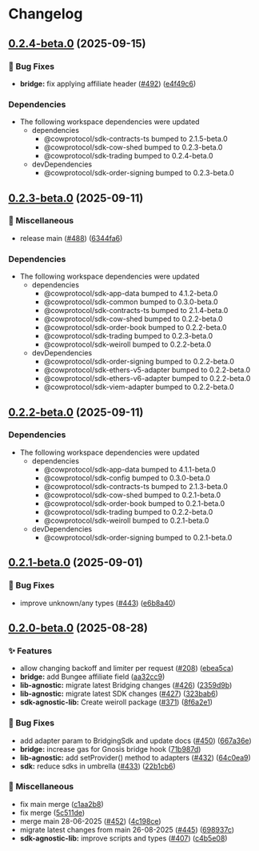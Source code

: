 # Changelog

## [0.2.4-beta.0](https://github.com/cowprotocol/cow-sdk/compare/sdk-bridging-v0.2.3-beta.0...sdk-bridging-v0.2.4-beta.0) (2025-09-15)


### 🐛 Bug Fixes

* **bridge:** fix applying affiliate header ([#492](https://github.com/cowprotocol/cow-sdk/issues/492)) ([e4f49c6](https://github.com/cowprotocol/cow-sdk/commit/e4f49c64e60f4aeac97b6b246c36090946df6fcf))


### Dependencies

* The following workspace dependencies were updated
  * dependencies
    * @cowprotocol/sdk-contracts-ts bumped to 2.1.5-beta.0
    * @cowprotocol/sdk-cow-shed bumped to 0.2.3-beta.0
    * @cowprotocol/sdk-trading bumped to 0.2.4-beta.0
  * devDependencies
    * @cowprotocol/sdk-order-signing bumped to 0.2.3-beta.0

## [0.2.3-beta.0](https://github.com/cowprotocol/cow-sdk/compare/sdk-bridging-v0.2.2-beta.0...sdk-bridging-v0.2.3-beta.0) (2025-09-11)


### 🔧 Miscellaneous

* release main ([#488](https://github.com/cowprotocol/cow-sdk/issues/488)) ([6344fa6](https://github.com/cowprotocol/cow-sdk/commit/6344fa619465e6f94637677823a18646f06fa7c9))


### Dependencies

* The following workspace dependencies were updated
  * dependencies
    * @cowprotocol/sdk-app-data bumped to 4.1.2-beta.0
    * @cowprotocol/sdk-common bumped to 0.3.0-beta.0
    * @cowprotocol/sdk-contracts-ts bumped to 2.1.4-beta.0
    * @cowprotocol/sdk-cow-shed bumped to 0.2.2-beta.0
    * @cowprotocol/sdk-order-book bumped to 0.2.2-beta.0
    * @cowprotocol/sdk-trading bumped to 0.2.3-beta.0
    * @cowprotocol/sdk-weiroll bumped to 0.2.2-beta.0
  * devDependencies
    * @cowprotocol/sdk-order-signing bumped to 0.2.2-beta.0
    * @cowprotocol/sdk-ethers-v5-adapter bumped to 0.2.2-beta.0
    * @cowprotocol/sdk-ethers-v6-adapter bumped to 0.2.2-beta.0
    * @cowprotocol/sdk-viem-adapter bumped to 0.2.2-beta.0

## [0.2.2-beta.0](https://github.com/cowprotocol/cow-sdk/compare/sdk-bridging-v0.2.1-beta.0...sdk-bridging-v0.2.2-beta.0) (2025-09-11)


### Dependencies

* The following workspace dependencies were updated
  * dependencies
    * @cowprotocol/sdk-app-data bumped to 4.1.1-beta.0
    * @cowprotocol/sdk-config bumped to 0.3.0-beta.0
    * @cowprotocol/sdk-contracts-ts bumped to 2.1.3-beta.0
    * @cowprotocol/sdk-cow-shed bumped to 0.2.1-beta.0
    * @cowprotocol/sdk-order-book bumped to 0.2.1-beta.0
    * @cowprotocol/sdk-trading bumped to 0.2.2-beta.0
    * @cowprotocol/sdk-weiroll bumped to 0.2.1-beta.0
  * devDependencies
    * @cowprotocol/sdk-order-signing bumped to 0.2.1-beta.0

## [0.2.1-beta.0](https://github.com/cowprotocol/cow-sdk/compare/sdk-bridging-v0.2.0-beta.0...sdk-bridging-v0.2.1-beta.0) (2025-09-01)


### 🐛 Bug Fixes

* improve unknown/any types ([#443](https://github.com/cowprotocol/cow-sdk/issues/443)) ([e6b8a40](https://github.com/cowprotocol/cow-sdk/commit/e6b8a40578583cf6d1ecd208434782422f308ef0))

## [0.2.0-beta.0](https://github.com/cowprotocol/cow-sdk/compare/sdk-bridging-v0.1.0-beta.0...sdk-bridging-v0.2.0-beta.0) (2025-08-28)


### ✨ Features

* allow changing backoff and limiter per request ([#208](https://github.com/cowprotocol/cow-sdk/issues/208)) ([ebea5ca](https://github.com/cowprotocol/cow-sdk/commit/ebea5ca0858aeb89ae3e5d5407c8903c3ca5178d))
* **bridge:** add Bungee affiliate field ([aa32cc9](https://github.com/cowprotocol/cow-sdk/commit/aa32cc9bfdd8c0b3dd6d15e8485f2c089feec11b))
* **lib-agnostic:** migrate latest Bridging changes ([#426](https://github.com/cowprotocol/cow-sdk/issues/426)) ([2359d9b](https://github.com/cowprotocol/cow-sdk/commit/2359d9b903e80ae5bab0cdb92d8cf52ae250da36))
* **lib-agnostic:** migrate latest SDK changes ([#427](https://github.com/cowprotocol/cow-sdk/issues/427)) ([323bab6](https://github.com/cowprotocol/cow-sdk/commit/323bab61eb5adeb4a58bc15e25ffb29d2e1afcbf))
* **sdk-agnostic-lib:** Create weiroll package ([#371](https://github.com/cowprotocol/cow-sdk/issues/371)) ([8f6a2e1](https://github.com/cowprotocol/cow-sdk/commit/8f6a2e16e5e7a43a5afc43cf5faab174be916b2e))


### 🐛 Bug Fixes

* add adapter param to BridgingSdk and update docs ([#450](https://github.com/cowprotocol/cow-sdk/issues/450)) ([667a36e](https://github.com/cowprotocol/cow-sdk/commit/667a36e4437309e1d292b8f9fd5e8f568922749f))
* **bridge:** increase gas for Gnosis bridge hook ([71b987d](https://github.com/cowprotocol/cow-sdk/commit/71b987d3a53d59aa0dad1fbdaaab36b0c77c72a7))
* **lib-agnostic:** add setProvider() method to adapters ([#432](https://github.com/cowprotocol/cow-sdk/issues/432)) ([64c0ea9](https://github.com/cowprotocol/cow-sdk/commit/64c0ea94d802aa167b978ae0859353d801de0911))
* **sdk:** reduce sdks in umbrella ([#433](https://github.com/cowprotocol/cow-sdk/issues/433)) ([22b1cb6](https://github.com/cowprotocol/cow-sdk/commit/22b1cb6e572fcd3a7b3878d725113ac420f470e6))


### 🔧 Miscellaneous

* fix main merge ([c1aa2b8](https://github.com/cowprotocol/cow-sdk/commit/c1aa2b81bd4e1b008b87a4207c8cf3358056ab1b))
* fix merge ([5c511de](https://github.com/cowprotocol/cow-sdk/commit/5c511deedd0c7821df6affefc9623c79a68c96c7))
* merge main 28-06-2025 ([#452](https://github.com/cowprotocol/cow-sdk/issues/452)) ([4c198ce](https://github.com/cowprotocol/cow-sdk/commit/4c198ce34890740bf0a0fe859620a9e1ad432bed))
* migrate latest changes from main 26-08-2025 ([#445](https://github.com/cowprotocol/cow-sdk/issues/445)) ([698937c](https://github.com/cowprotocol/cow-sdk/commit/698937c0feff3a254873371bc1ef791917e6294e))
* **sdk-agnostic-lib:** improve scripts and types ([#407](https://github.com/cowprotocol/cow-sdk/issues/407)) ([c4b5e08](https://github.com/cowprotocol/cow-sdk/commit/c4b5e086ce46086e9430d5f03ed330502349fbf3))
